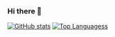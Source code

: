 ### Hi there 👋

<!--
**mirpedrol/mirpedrol** is a ✨ _special_ ✨ repository because its `README.md` (this file) appears on your GitHub profile.

Here are some ideas to get you started:

- 🔭 I’m currently working on ...
- 🌱 I’m currently learning ...
- 👯 I’m looking to collaborate on ...
- 🤔 I’m looking for help with ...
- 💬 Ask me about ...
- 📫 How to reach me: ...
- 😄 Pronouns: ...
- ⚡ Fun fact: ...

-->
[![GitHub stats](https://github-readme-stats.vercel.app/api?username=mirpedrol&hide_border=true&hide=stars&show_icons=true&theme=transparent)](https://github.com/mirpedrol/github-readme-stats)
[![Top Languagess](https://github-readme-stats.vercel.app/api/top-langs/?username=mirpedrol&&hide_border=true&layout=compact&theme=defaultsize_weight=0.5&count_weight=0.5&hide=html,php)](https://github.com/mirpedrol/github-readme-stats)

